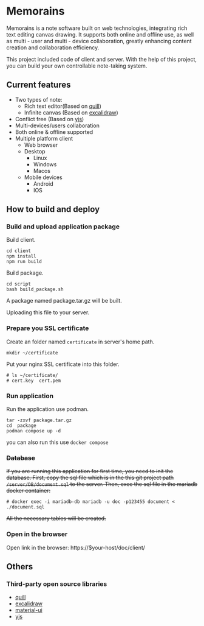 # Memorains
Memorains is a note software built on web technologies, integrating rich text editing canvas drawing. It supports both online and offline use, as well as multi - user and multi - device collaboration, greatly enhancing content creation and collaboration efficiency.

This project included code of client and server. With the help of this project, you can build your own controllable note-taking system.

## Current features
- Two types of note:
    - Rich text editor(Based on [quill](https://github.com/slab/quill))
    - Infinite canvas (Based on [excalidraw](https://github.com/excalidraw/excalidraw)) 
- Conflict free (Based on [yjs](https://github.com/yjs/yjs))
- Multi-devices/users collaboration
- Both online & offline supported 
- Multiple platform client
    - Web browser
    - Desktop
        - Linux
        - Windows
        - Macos
    - Mobile devices
        - Android
        - IOS

## How to build and deploy
### Build and upload application package
Build client.
```
cd client
npm install
npm run build
```

Build package.
```
cd script
bash build_package.sh
```
A package named package.tar.gz will be built.

Uploading this file to your server.

### Prepare you SSL certificate
Create an folder named `certificate` in server's home path.
``` shell 
mkdir ~/certificate
```
Put your nginx SSL certificate into this folder.
```
# ls ~/certificate/
# cert.key  cert.pem
```

### Run application
Run the application use podman.
```
tar -zxvf package.tar.gz
cd  package
podman compose up -d
```
you can also run this use `docker compose`

### ~~Database~~
~~If you are running this application for first time, you need to init the database.
First, copy the sql file which is in the this git project path `/server/DB/document.sql` to the server.
Then, exec the sql file in the mariadb docker container:~~
```
# docker exec -i mariadb-db mariadb -u doc -p123455 document < ./document.sql
```
~~All the necessary tables will be created.~~

### Open in the browser
Open link in the browser: https://$your-host/doc/client/


## Others
### Third-party open source libraries
- [quill](https://github.com/slab/quill)
- [excalidraw](https://github.com/excalidraw/excalidraw)
- [material-ui](https://github.com/mui/material-ui)
- [yjs](https://github.com/yjs/yjs)
